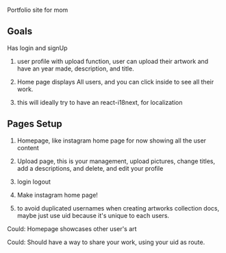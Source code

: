 Portfolio site for mom

## Goals

Has login and signUp

1. user profile with upload function, user can upload their artwork and have an year made, description, and title.

2. Home page displays All users, and you can click inside to see all their work.

3. this will ideally try to have an react-i18next, for localization

## Pages Setup

1. Homepage, like instagram home page for now showing all the user content
2. Upload page, this is your management, upload pictures, change titles, add a descriptions, and delete, and edit your profile
3. login logout

4. Make instagram home page!

5. to avoid duplicated usernames when creating artworks collection docs, maybe just use uid because it's unique to each users.

Could: Homepage showcases other user's art

Could: Should have a way to share your work, using your uid as route.